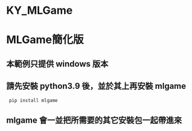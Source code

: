 # KY_MLGame
# MLGame簡化版
## 本範例只提供 windows 版本
## 請先安裝 python3.9 後，並於其上再安裝 mlgame
<code> pip install mlgame </code>

## mlgame 會一並把所需要的其它安裝包一起帶進來
